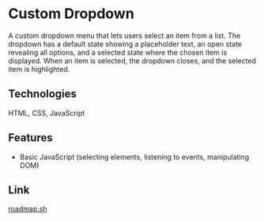 # Custom Dropdown

A custom dropdown menu that lets users select an item from a list. The dropdown has a default state showing a placeholder text, an open state revealing all options, and a selected state where the chosen item is displayed. When an item is selected, the dropdown closes, and the selected item is highlighted.

## Technologies

HTML, CSS, JavaScript

## Features

- Basic JavaScript (selecting elements, listening to events, manipulating DOM)

## Link

[roadmap.sh](https://roadmap.sh/projects/custom-dropdown)
